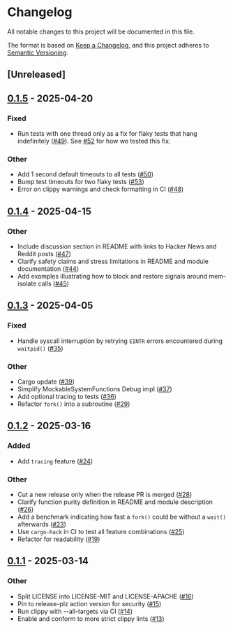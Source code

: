 # Changelog

All notable changes to this project will be documented in this file.

The format is based on [Keep a Changelog](https://keepachangelog.com/en/1.0.0/),
and this project adheres to [Semantic Versioning](https://semver.org/spec/v2.0.0.html).

## [Unreleased]

## [0.1.5](https://github.com/brannondorsey/mem-isolate/compare/v0.1.4...v0.1.5) - 2025-04-20

### Fixed

- Run tests with one thread only as a fix for flaky tests that hang indefinitely ([#49](https://github.com/brannondorsey/mem-isolate/pull/49)). See [#52](https://github.com/brannondorsey/mem-isolate/pull/52) for how we tested this fix.

### Other

- Add 1 second default timeouts to all tests ([#50](https://github.com/brannondorsey/mem-isolate/pull/50))
- Bump test timeouts for two flaky tests ([#53](https://github.com/brannondorsey/mem-isolate/pull/53))
- Error on clippy warnings and check formatting in CI ([#48](https://github.com/brannondorsey/mem-isolate/pull/48))

## [0.1.4](https://github.com/brannondorsey/mem-isolate/compare/v0.1.3...v0.1.4) - 2025-04-15

### Other

- Include discussion section in README with links to Hacker News and Reddit posts ([#47](https://github.com/brannondorsey/mem-isolate/pull/47))
- Clarify safety claims and stress limitations in README and module documentation ([#44](https://github.com/brannondorsey/mem-isolate/pull/44))
- Add examples illustrating how to block and restore signals around mem-isolate calls ([#45](https://github.com/brannondorsey/mem-isolate/pull/45))

## [0.1.3](https://github.com/brannondorsey/mem-isolate/compare/v0.1.2...v0.1.3) - 2025-04-05

### Fixed

- Handle syscall interruption by retrying `EINTR` errors encountered during `waitpid()` ([#35](https://github.com/brannondorsey/mem-isolate/pull/35))

### Other

- Cargo update ([#39](https://github.com/brannondorsey/mem-isolate/pull/39))
- Simplify MockableSystemFunctions Debug impl ([#37](https://github.com/brannondorsey/mem-isolate/pull/37))
- Add optional tracing to tests ([#36](https://github.com/brannondorsey/mem-isolate/pull/36))
- Refactor `fork()` into a subroutine ([#29](https://github.com/brannondorsey/mem-isolate/pull/29))

## [0.1.2](https://github.com/brannondorsey/mem-isolate/compare/v0.1.1...v0.1.2) - 2025-03-16

### Added

- Add `tracing` feature ([#24](https://github.com/brannondorsey/mem-isolate/pull/24))

### Other

- Cut a new release only when the release PR is merged ([#28](https://github.com/brannondorsey/mem-isolate/pull/28))
- Clarify function purity definition in README and module description ([#26](https://github.com/brannondorsey/mem-isolate/pull/26))
- Add a benchmark indicating how fast a `fork()` could be without a `wait()` afterwards ([#23](https://github.com/brannondorsey/mem-isolate/pull/23))
- Use `cargo-hack` in CI to test all feature combinations ([#25](https://github.com/brannondorsey/mem-isolate/pull/25))
- Refactor for readability ([#19](https://github.com/brannondorsey/mem-isolate/pull/19))

## [0.1.1](https://github.com/brannondorsey/mem-isolate/compare/v0.1.0...v0.1.1) - 2025-03-14

### Other

- Split LICENSE into LICENSE-MIT and LICENSE-APACHE ([#16](https://github.com/brannondorsey/mem-isolate/pull/16))
- Pin to release-plz action version for security ([#15](https://github.com/brannondorsey/mem-isolate/pull/15))
- Run clippy with --all-targets via CI ([#14](https://github.com/brannondorsey/mem-isolate/pull/14))
- Enable and conform to more strict clippy lints ([#13](https://github.com/brannondorsey/mem-isolate/pull/13))
